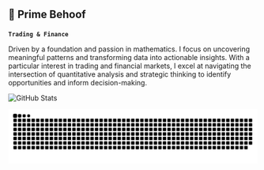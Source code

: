## 🐐 Prime Behoof 

**`Trading & Finance`**

Driven by a foundation and passion in mathematics. I focus on uncovering meaningful patterns and transforming data into actionable insights. With a particular interest in trading and financial markets, I excel at navigating the intersection of quantitative analysis and strategic thinking to identify opportunities and inform decision-making.

![GitHub Stats](https://github-readme-stats.vercel.app/api?username=primebehoof&show_icons=true&theme=transparent)

![snake gif](https://github.com/primebehoof/primebehoof/blob/output/github-snake-dark.svg)
